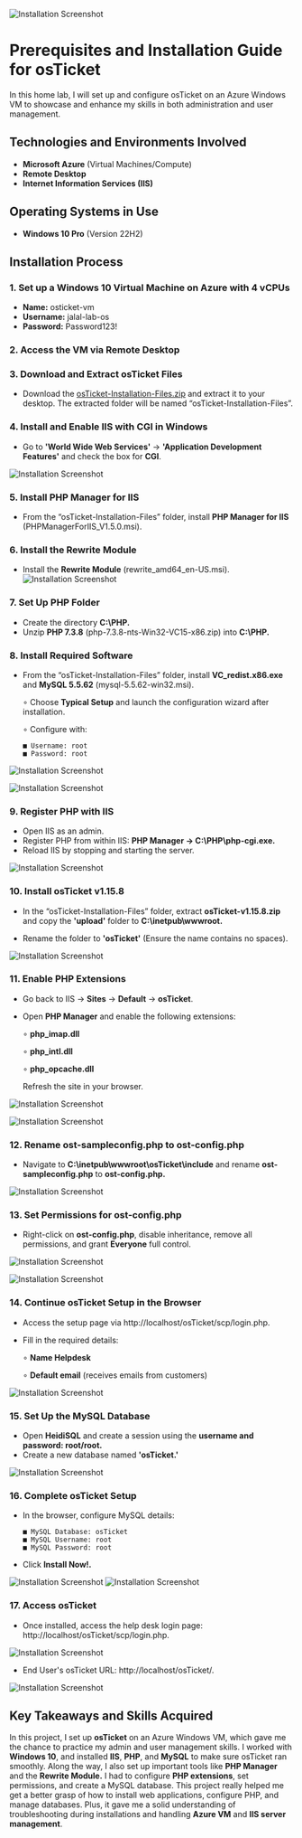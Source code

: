 ![Installation Screenshot](https://github.com/Jalal-Hatamleh/osTicket-Setup/blob/main/images/1.png?raw=true)

# Prerequisites and Installation Guide for osTicket

In this home lab, I will set up and configure osTicket on an Azure Windows VM to showcase and enhance my skills in both administration and user management.

## Technologies and Environments Involved
* **Microsoft Azure** (Virtual Machines/Compute)
* **Remote Desktop**
* **Internet Information Services (IIS)**

## Operating Systems in Use
* **Windows 10 Pro** (Version 22H2)

## Installation Process
### 1. Set up a Windows 10 Virtual Machine on Azure with 4 vCPUs
* **Name:** osticket-vm
* **Username:** jalal-lab-os
* **Password:** Password123!

### 2. Access the VM via Remote Desktop

### 3. Download and Extract osTicket Files
* Download the [osTicket-Installation-Files.zip](https://drive.google.com/uc?export=download&id=1b3RBkXTLNGXbibeMuAynkfzdBC1NnqaD) and extract it to your desktop. The extracted folder will be named “osTicket-Installation-Files”.

### 4. Install and Enable IIS with CGI in Windows
* Go to **'World Wide Web Services'** -> **'Application Development Features'** and check the box for **CGI**.

![Installation Screenshot](https://github.com/Jalal-Hatamleh/osTicket-Setup/blob/main/images/1.png?raw=true)

### 5. Install PHP Manager for IIS
* From the “osTicket-Installation-Files” folder, install **PHP Manager for IIS** (PHPManagerForIIS_V1.5.0.msi).

### 6. Install the Rewrite Module
* Install the **Rewrite Module** (rewrite_amd64_en-US.msi).
![Installation Screenshot](https://github.com/Jalal-Hatamleh/osTicket-Setup/blob/main/images/1.png?raw=true)

### 7. Set Up PHP Folder
* Create the directory **C:\PHP.**
* Unzip **PHP 7.3.8** (php-7.3.8-nts-Win32-VC15-x86.zip) into **C:\PHP.**


### 8. Install Required Software
* From the “osTicket-Installation-Files” folder, install **VC_redist.x86.exe** and **MySQL 5.5.62** (mysql-5.5.62-win32.msi).

     ∘ Choose **Typical Setup** and launch the configuration wizard after installation.

     ∘ Configure with:

      ■ Username: root
      ■ Password: root


![Installation Screenshot](https://github.com/Jalal-Hatamleh/osTicket-Setup/blob/main/images/1.png?raw=true)

![Installation Screenshot](https://github.com/Jalal-Hatamleh/osTicket-Setup/blob/main/images/1.png?raw=true)



### 9. Register PHP with IIS

* Open IIS as an admin.
* Register PHP from within IIS: **PHP Manager -> C:\PHP\php-cgi.exe.**
* Reload IIS by stopping and starting the server.

![Installation Screenshot](https://github.com/Jalal-Hatamleh/osTicket-Setup/blob/main/images/1.png?raw=true)


### 10. Install osTicket v1.15.8

* In the “osTicket-Installation-Files” folder, extract **osTicket-v1.15.8.zip** and copy the **'upload'** folder to **C:\inetpub\wwwroot.**

* Rename the folder to **'osTicket'** (Ensure the name contains no spaces).

![Installation Screenshot](https://github.com/Jalal-Hatamleh/osTicket-Setup/blob/main/images/1.png?raw=true)


### 11. Enable PHP Extensions

* Go back to IIS -> **Sites** -> **Default** -> **osTicket**.

* Open **PHP Manager** and enable the following extensions:

     ∘ **php_imap.dll**

     ∘ **php_intl.dll**

     ∘ **php_opcache.dll**

    Refresh the site in your browser.

![Installation Screenshot](https://github.com/Jalal-Hatamleh/osTicket-Setup/blob/main/images/1.png?raw=true)

![Installation Screenshot](https://github.com/Jalal-Hatamleh/osTicket-Setup/blob/main/images/1.png?raw=true)


### 12. Rename ost-sampleconfig.php to ost-config.php

* Navigate to **C:\inetpub\wwwroot\osTicket\include** and rename **ost-sampleconfig.php** to **ost-config.php.**

![Installation Screenshot](https://github.com/Jalal-Hatamleh/osTicket-Setup/blob/main/images/1.png?raw=true)


### 13. Set Permissions for ost-config.php

* Right-click on **ost-config.php**, disable inheritance, remove all permissions, and grant **Everyone** full control.

![Installation Screenshot](https://github.com/Jalal-Hatamleh/osTicket-Setup/blob/main/images/1.png?raw=true)

![Installation Screenshot](https://github.com/Jalal-Hatamleh/osTicket-Setup/blob/main/images/1.png?raw=true)


### 14. Continue osTicket Setup in the Browser

* Access the setup page via http://localhost/osTicket/scp/login.php.
* Fill in the required details:

     ∘ **Name Helpdesk**

     ∘ **Default email** (receives emails from customers)

![Installation Screenshot](https://github.com/Jalal-Hatamleh/osTicket-Setup/blob/main/images/1.png?raw=true)


### 15. Set Up the MySQL Database

* Open **HeidiSQL** and create a session using the **username and password: root/root.**
* Create a new database named **'osTicket.'**

![Installation Screenshot](https://github.com/Jalal-Hatamleh/osTicket-Setup/blob/main/images/1.png?raw=true)


### 16. Complete osTicket Setup

* In the browser, configure MySQL details:

      ■ MySQL Database: osTicket
      ■ MySQL Username: root
      ■ MySQL Password: root

* Click **Install Now!.**

![Installation Screenshot](https://github.com/Jalal-Hatamleh/osTicket-Setup/blob/main/images/1.png?raw=true)
![Installation Screenshot](https://github.com/Jalal-Hatamleh/osTicket-Setup/blob/main/images/1.png?raw=true)


### 17. Access osTicket

* Once installed, access the help desk login page: http://localhost/osTicket/scp/login.php.

![Installation Screenshot](https://github.com/Jalal-Hatamleh/osTicket-Setup/blob/main/images/1.png?raw=true)


* End User's osTicket URL: http://localhost/osTicket/.

![Installation Screenshot](https://github.com/Jalal-Hatamleh/osTicket-Setup/blob/main/images/1.png?raw=true)



**Key Takeaways and Skills Acquired**  
---

In this project, I set up **osTicket** on an Azure Windows VM, which gave me the chance to practice my admin and user management skills. I worked with **Windows 10**, and installed **IIS**, **PHP**, and **MySQL** to make sure osTicket ran smoothly. Along the way, I also set up important tools like **PHP Manager** and the **Rewrite Module.** I had to configure **PHP extensions**, set permissions, and create a MySQL database. This project really helped me get a better grasp of how to install web applications, configure PHP, and manage databases. Plus, it gave me a solid understanding of troubleshooting during installations and handling **Azure VM** and **IIS server management**.
